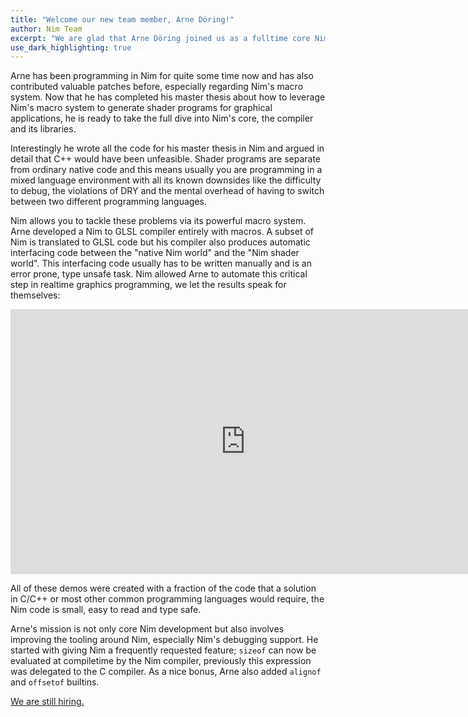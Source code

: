 ```yaml
---
title: "Welcome our new team member, Arne Döring!"
author: Nim Team
excerpt: "We are glad that Arne Döring joined us as a fulltime core Nim developer."
use_dark_highlighting: true
---
```


Arne has been programming in Nim for quite some time now and has also contributed
valuable patches before, especially regarding Nim's macro system. Now that he
has completed his master thesis about how to leverage Nim's macro system to generate
shader programs for graphical applications, he is ready to take the full dive
into Nim's core, the compiler and its libraries.

Interestingly he wrote all the code for his master thesis in Nim and argued in
detail that C++ would have been unfeasible. Shader programs are separate from
ordinary native code and this means usually you are programming in a mixed
language environment with all its known downsides like the difficulty to
debug, the violations of DRY and the mental overhead of having to switch between
two different programming languages.

Nim allows you to tackle these problems via its powerful macro system. Arne
developed a Nim to GLSL compiler entirely with macros. A subset of Nim is
translated to GLSL code but his compiler also produces automatic interfacing
code between the "native Nim world" and the "Nim shader world". This interfacing
code usually has to be written manually and is an error prone, type unsafe task.
Nim allowed Arne to automate this critical step in realtime graphics programming,
we let the results speak for themselves:

<iframe width="752" height="424" src="https://www.youtube.com/embed/_Hiamk2O3aM?start=192" frameborder="0" allow="autoplay; encrypted-media" allowfullscreen></iframe>

All of these demos were created with a fraction of the code that a solution in
C/C++ or most other common programming languages would require, the Nim code
is small, easy to read and type safe.

Arne's mission is not only core Nim development but also involves improving
the tooling around Nim, especially Nim's debugging support. He started with
giving Nim a frequently requested feature; `sizeof` can now be evaluated at
compiletime by the Nim compiler, previously this expression was delegated to
the C compiler. As a nice bonus, Arne also added `alignof` and `offsetof`
builtins.

[We are still hiring.](https://nim-lang.org/blog/2018/09/11/nim-is-hiring.html)
